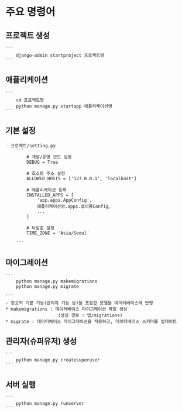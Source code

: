 # 주요 명령어

## 프로젝트 생성
    ```
        django-admin startproject 프로젝트명
    ```


## 애플리케이션
    ```
        cd 프로젝트명
        python manage.py startapp 애플리케이션명
    ```


## 기본 설정
    - 프로젝트/setting.py
        ```
            # 개발/운영 모드 설정
            DEBUG = True

            # 호스트 주소 설정
            ALLOWED_HOSTS = ['127.0.0.1', 'localhost']

            # 애플리케이션 등록
            INSTALLED_APPS = [
                'app.apps.AppConfig',
                애플리케이션명.apps.앱이름Config,
                ...
            ]

            # 타임존 설정
            TIME_ZONE = 'Asia/Seoul'

        ```


## 마이그레이션
    ```
        python manage.py makemigrations
        python manage.py migrate

    ```
    - 장고의 기본 기능(관리자 기능 등)을 포함한 모델을 데이터베이스에 반영
    * makemigrations : 데이터베이스 마이그레이션 파일 생성
                        (생성 경로 : 앱/migrations)
    * migrate : 데이터베이스 마이그레이션을 적용하고, 데이터베이스 스키마를 업데이트


## 관리자(슈퍼유저) 생성
    ```
        python manage.py createsuperuser
    ```


## 서버 실행
    ```
        python manage.py runserver
    ```


